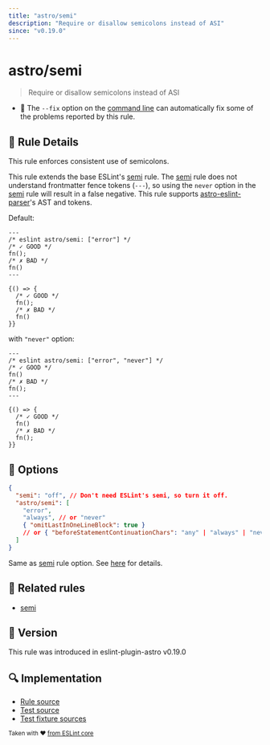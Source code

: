 ```yaml
---
title: "astro/semi"
description: "Require or disallow semicolons instead of ASI"
since: "v0.19.0"
---
```


# astro/semi

> Require or disallow semicolons instead of ASI

- :wrench: The `--fix` option on the [command line](https://eslint.org/docs/user-guide/command-line-interface#fixing-problems) can automatically fix some of the problems reported by this rule.

## :book: Rule Details

This rule enforces consistent use of semicolons.

This rule extends the base ESLint's [semi] rule. The [semi] rule does not understand frontmatter fence tokens (`---`), so using the `never` option in the [semi] rule will result in a false negative.
This rule supports [astro-eslint-parser]'s AST and tokens.

[astro-eslint-parser]: https://github.com/ota-meshi/astro-eslint-parser

Default:

<ESLintCodeBlock fix>

<!--eslint-skip-->

```astro
---
/* eslint astro/semi: ["error"] */
/* ✓ GOOD */
fn();
/* ✗ BAD */
fn()
---

{() => {
  /* ✓ GOOD */
  fn();
  /* ✗ BAD */
  fn()
}}
```

</ESLintCodeBlock>

with `"never"` option:

<ESLintCodeBlock fix>

<!--eslint-skip-->

```astro
---
/* eslint astro/semi: ["error", "never"] */
/* ✓ GOOD */
fn()
/* ✗ BAD */
fn();
---

{() => {
  /* ✓ GOOD */
  fn()
  /* ✗ BAD */
  fn();
}}
```

</ESLintCodeBlock>

## :wrench: Options

```json
{
  "semi": "off", // Don't need ESLint's semi, so turn it off.
  "astro/semi": [
    "error", 
    "always", // or "never"
    { "omitLastInOneLineBlock": true }
    // or { "beforeStatementContinuationChars": "any" | "always" | "never" }
  ]
}
```

Same as [semi] rule option. See [here](https://eslint.org/docs/rules/semi#options) for details.

## :couple: Related rules

- [semi]

[semi]: https://eslint.org/docs/rules/semi

## :rocket: Version

This rule was introduced in eslint-plugin-astro v0.19.0

## :mag: Implementation

- [Rule source](https://github.com/ota-meshi/eslint-plugin-astro/blob/main/src/rules/semi.ts)
- [Test source](https://github.com/ota-meshi/eslint-plugin-astro/blob/main/tests/src/rules/semi.ts)
- [Test fixture sources](https://github.com/ota-meshi/eslint-plugin-astro/tree/main/tests/fixtures/rules/semi)

<sup>Taken with ❤️ [from ESLint core](https://eslint.org/docs/rules/semi)</sup>
